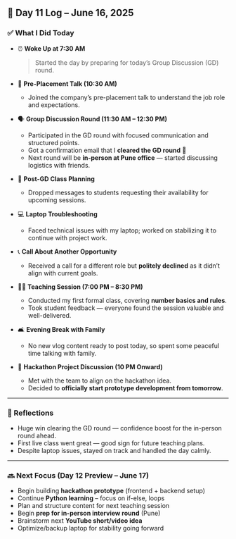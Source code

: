 ## 📘 Day 11 Log – June 16, 2025

### ✅ What I Did Today

- ⏰ **Woke Up at 7:30 AM**  
  > Started the day by preparing for today’s Group Discussion (GD) round.

- 🏢 **Pre-Placement Talk (10:30 AM)**  
  - Joined the company’s pre-placement talk to understand the job role and expectations.

- 🗣️ **Group Discussion Round (11:30 AM – 12:30 PM)**  
  - Participated in the GD round with focused communication and structured points.
  - Got a confirmation email that I **cleared the GD round** 🎉  
  - Next round will be **in-person at Pune office** — started discussing logistics with friends.

- 📲 **Post-GD Class Planning**  
  - Dropped messages to students requesting their availability for upcoming sessions.

- 💻 **Laptop Troubleshooting**
  - Faced technical issues with my laptop; worked on stabilizing it to continue with project work.

- 📞 **Call About Another Opportunity**
  - Received a call for a different role but **politely declined** as it didn’t align with current goals.

- 🧑‍🏫 **Teaching Session (7:00 PM – 8:30 PM)**
  - Conducted my first formal class, covering **number basics and rules**.
  - Took student feedback — everyone found the session valuable and well-delivered.

- 🛋️ **Evening Break with Family**
  - No new vlog content ready to post today, so spent some peaceful time talking with family.

- 🧠 **Hackathon Project Discussion (10 PM Onward)**
  - Met with the team to align on the hackathon idea.
  - Decided to **officially start prototype development from tomorrow**.

---

### 🧠 Reflections

- Huge win clearing the GD round — confidence boost for the in-person round ahead.
- First live class went great — good sign for future teaching plans.
- Despite laptop issues, stayed on track and handled the day calmly.

---

### 🔜 Next Focus (Day 12 Preview – June 17)

- Begin building **hackathon prototype** (frontend + backend setup)  
- Continue **Python learning** – focus on if-else, loops  
- Plan and structure content for next teaching session  
- Begin **prep for in-person interview round** (Pune)  
- Brainstorm next **YouTube short/video idea**  
- Optimize/backup laptop for stability going forward

